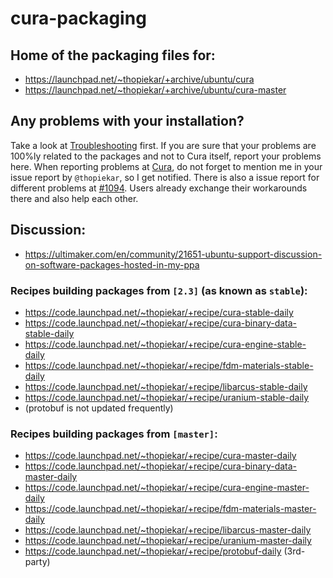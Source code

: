 # cura-packaging

## Home of the packaging files for:
* https://launchpad.net/~thopiekar/+archive/ubuntu/cura
* https://launchpad.net/~thopiekar/+archive/ubuntu/cura-master

## Any problems with your installation?
Take a look at [Troubleshooting](Troubleshooting.md) first. If you are sure that your problems are 100%ly related to the packages and not to Cura itself, report your problems here. When reporting problems at [Cura](https://github.com/Ultimaker/Cura), do not forget to mention me in your issue report by `@thopiekar`, so I get notified.
There is also a issue report for different problems at [#1094](https://github.com/Ultimaker/Cura/issues/1094). Users already exchange their workarounds there and also help each other.

## Discussion:
* https://ultimaker.com/en/community/21651-ubuntu-support-discussion-on-software-packages-hosted-in-my-ppa

### Recipes building packages from `[2.3]` (as known as `stable`):
* https://code.launchpad.net/~thopiekar/+recipe/cura-stable-daily
* https://code.launchpad.net/~thopiekar/+recipe/cura-binary-data-stable-daily
* https://code.launchpad.net/~thopiekar/+recipe/cura-engine-stable-daily
* https://code.launchpad.net/~thopiekar/+recipe/fdm-materials-stable-daily
* https://code.launchpad.net/~thopiekar/+recipe/libarcus-stable-daily
* https://code.launchpad.net/~thopiekar/+recipe/uranium-stable-daily
* (protobuf is not updated frequently)

### Recipes building packages from `[master]`:
* https://code.launchpad.net/~thopiekar/+recipe/cura-master-daily
* https://code.launchpad.net/~thopiekar/+recipe/cura-binary-data-master-daily
* https://code.launchpad.net/~thopiekar/+recipe/cura-engine-master-daily
* https://code.launchpad.net/~thopiekar/+recipe/fdm-materials-master-daily
* https://code.launchpad.net/~thopiekar/+recipe/libarcus-master-daily
* https://code.launchpad.net/~thopiekar/+recipe/uranium-master-daily
* https://code.launchpad.net/~thopiekar/+recipe/protobuf-daily (3rd-party)
